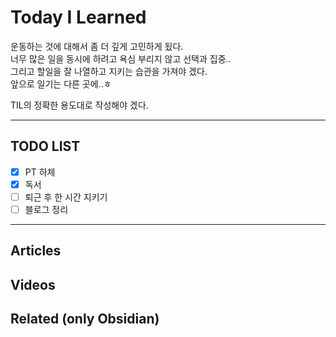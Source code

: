 # Today I Learned
운동하는 것에 대해서 좀 더 깊게 고민하게 됬다.   
너무 많은 일을 동시에 하려고 욕심 부리지 않고 선택과 집중..  
그리고 할일을 잘 나열하고 지키는 습관을 가져야 겠다.  
앞으로 일기는 다른 곳에..ㅎ

TIL의 정확한 용도대로 작성해야 겠다.

---

## TODO LIST
- [x] PT 하체
- [x] 독서
- [ ] 퇴근 후 한 시간 지키기
- [ ] 블로그 정리

---

## Articles

## Videos

## Related (only Obsidian)